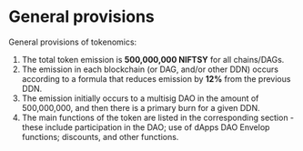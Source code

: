 # General provisions

General provisions of tokenomics:

1. The total token emission is **500,000,000 NIFTSY** for all chains/DAGs.
2. The emission in each blockchain (or DAG, and/or other DDN) occurs according to a formula that reduces emission by **12%** from the previous DDN.
3. The emission initially occurs to a multisig DAO in the amount of 500,000,000, and then there is a primary burn for a given DDN.
4. The main functions of the token are listed in the corresponding section - these include participation in the DAO; use of dApps DAO Envelop functions; discounts, and other functions.
